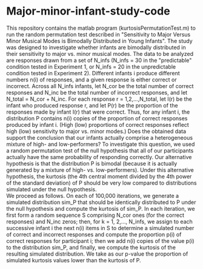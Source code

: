 # Major-minor-infant-study-code
This repository contains the matlab program (kurtosisPermutationTest.m) to run the random permutation test described in "Sensitivity to Major Versus Minor Musical Modes is Bimodally Distributed in Young Infants".  The study was designed to investigate whether infants are bimodally distributed in their sensitivity to major vs. minor musical modes.  The data to be analyzed are responses drawn from a set of N_infs (N_infs = 30 in the "predictable" condition tested in Experiment 1, or N_infs = 20 in the unpredictable condition tested in Experiment 2).  Different infants i produce different numbers n(i) of responses, and a given response is either correct or incorrect. Across all N_infs infants, let N_cor be the total number of correct responses and N_inc be the total number of incorrect responses, and let N_total = N_cor + N_inc. For each response r = 1,2,...,N_total, let I(r) be the infant who produced response r, and let P(r) be the proportion of the responses made by infant I(r) that were correct.  Thus, for any infant i, the distribution P contains n(i) copies of the proportion of correct responses produced by infant i. (High (low) proportions of correct responses reflect high (low) sensitivity to major vs. minor modes.)  Does the obtained data support the conclusion that our infants actually comprise a heterogeneous mixture of high- and low-performers?
	To investigate this question, we used a random permutation test of the null hypothesis that all of our participants actually have the same probability of responding correctly. Our alternative hypothesis is that the distribution P is bimodal (because it is actually generated by a mixture of high- vs. low-performers). Under this alternative hypothesis, the kurtosis (the 4th central moment divided by the 4th power of the standard deviation) of P should be very low compared to distributions simulated under the null hypothesis.  
	We proceed as follows. On each of 100,000 iterations, we generate a simulated distribution sim_P that should be identically distributed to P under the null hypothesis and compute the kurtosis of sim_P. In each iteration, we first form a random sequence S comprising N_cor ones (for the correct responses) and N_inc zeros; then, for k = 1, 2,..., N_infs, we assign to each successive infant i the next n(i) items in S to determine a simulated number of correct and incorrect responses and compute the proportion p(i) of correct responses for participant i; then we add n(i) copies of the value p(i) to the distribution sim_P, and finally, we compute the kurtosis of the resulting simulated distribution. We take as our p-value the proportion of simulated kurtosis values lower than the kurtosis of P. 

